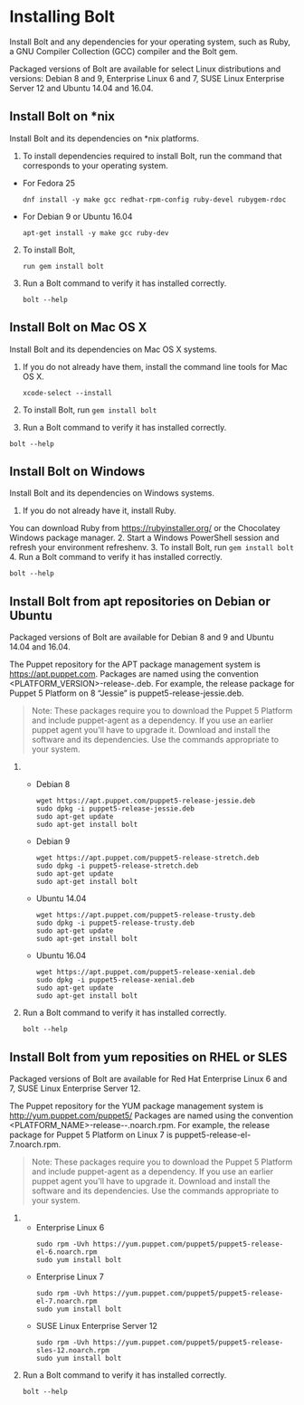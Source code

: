 
# Installing Bolt

Install Bolt and any dependencies for your operating system, such as Ruby, a
GNU Compiler Collection (GCC) compiler and the Bolt gem.

Packaged versions of Bolt are available for select Linux distributions and
versions: Debian 8 and 9, Enterprise Linux 6 and 7, SUSE Linux Enterprise
Server 12 and Ubuntu 14.04 and 16.04.


## Install Bolt on *nix

Install Bolt and its dependencies on *nix platforms.

1. To install dependencies required to install Bolt, run the command that
  corresponds to your operating system.

  -  For Fedora 25
     ```
     dnf install -y make gcc redhat-rpm-config ruby-devel rubygem-rdoc
     ```
  - For Debian 9 or Ubuntu 16.04
    ```
    apt-get install -y make gcc ruby-dev
    ```

2. To install Bolt,
    ```
    run gem install bolt
    ```
3. Run a Bolt command to verify it has installed correctly.
    ```
    bolt --help
    ```

## Install Bolt on Mac OS X
Install Bolt and its dependencies on Mac OS X systems.

1. If you do not already have them, install the command line tools for Mac OS X.
   ```
   xcode-select --install
   ```

2. To install Bolt, run `gem install bolt`
3. Run a Bolt command to verify it has installed correctly.
```
bolt --help
```


## Install Bolt on Windows

Install Bolt and its dependencies on Windows systems.

1. If you do not already have it, install Ruby.

  You can download Ruby from https://rubyinstaller.org/ or the Chocolatey Windows package manager.
2. Start a Windows PowerShell session and refresh your environment refreshenv.
3. To install Bolt, run `gem install bolt`
4. Run a Bolt command to verify it has installed correctly.
  ```
  bolt --help
  ```

## Install Bolt from apt repositories on Debian or Ubuntu

Packaged versions of Bolt are available for Debian 8 and 9 and
Ubuntu 14.04 and 16.04.

The Puppet repository for the APT package management system is
https://apt.puppet.com. Packages are named using the convention
<PLATFORM_VERSION>-release-<VERSION CODE NAME>.deb. For example, the release
package for Puppet 5 Platform on 8 “Jessie” is puppet5-release-jessie.deb.

> Note: These packages require you to download the Puppet 5 Platform and include
> puppet-agent as a dependency. If you use an earlier puppet agent you'll have
> to upgrade it. Download and install the software and its
> dependencies. Use the commands appropriate to your system.

1. -  Debian 8
      ```
      wget https://apt.puppet.com/puppet5-release-jessie.deb
      sudo dpkg -i puppet5-release-jessie.deb
      sudo apt-get update
      sudo apt-get install bolt
      ```
   -  Debian 9

      ```
      wget https://apt.puppet.com/puppet5-release-stretch.deb
      sudo dpkg -i puppet5-release-stretch.deb
      sudo apt-get update
      sudo apt-get install bolt
      ```
   -  Ubuntu 14.04

      ```
      wget https://apt.puppet.com/puppet5-release-trusty.deb
      sudo dpkg -i puppet5-release-trusty.deb
      sudo apt-get update
      sudo apt-get install bolt
      ```
   -  Ubuntu 16.04
      ```
      wget https://apt.puppet.com/puppet5-release-xenial.deb
      sudo dpkg -i puppet5-release-xenial.deb
      sudo apt-get update
      sudo apt-get install bolt
      ```
2. Run a Bolt command to verify it has installed correctly.
   ```
   bolt --help
   ```


## Install Bolt from yum reposities on RHEL or SLES

Packaged versions of Bolt are available for Red Hat Enterprise
Linux 6 and 7, SUSE Linux Enterprise Server 12.

The Puppet repository for the YUM package management system is
http://yum.puppet.com/puppet5/ Packages are named using the convention
<PLATFORM_NAME>-release-<OS ABBREVIATION>-<OS VERSION>.noarch.rpm. For example,
the release package for Puppet 5 Platform on Linux 7 is
puppet5-release-el-7.noarch.rpm.

> Note: These packages require you to download the Puppet 5 Platform and include
> puppet-agent as a dependency. If you use an earlier puppet agent you'll have
> to upgrade it.  Download and install the software and its
> dependencies. Use the commands appropriate to your system.

1. -  Enterprise Linux 6
      ```
      sudo rpm -Uvh https://yum.puppet.com/puppet5/puppet5-release-el-6.noarch.rpm
      sudo yum install bolt
      ```
   -  Enterprise Linux 7
      ```
      sudo rpm -Uvh https://yum.puppet.com/puppet5/puppet5-release-el-7.noarch.rpm
      sudo yum install bolt
      ```
   -  SUSE Linux Enterprise Server 12
      ```
      sudo rpm -Uvh https://yum.puppet.com/puppet5/puppet5-release-sles-12.noarch.rpm
      sudo yum install bolt
      ```
2. Run a Bolt command to verify it has installed correctly.
   ```
   bolt --help
   ```
